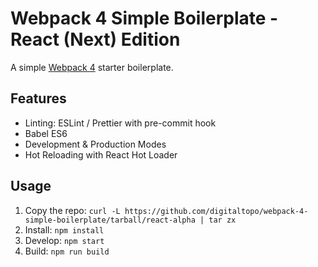 # Webpack 4 Simple Boilerplate - React (Next) Edition

A simple [Webpack 4](https://webpack.js.org) starter boilerplate.

## Features

*   Linting: ESLint / Prettier with pre-commit hook
*   Babel ES6
*   Development & Production Modes
*   Hot Reloading with React Hot Loader

## Usage

1.  Copy the repo: `curl -L https://github.com/digitaltopo/webpack-4-simple-boilerplate/tarball/react-alpha | tar zx`
1.  Install: `npm install`
1.  Develop: `npm start`
1.  Build: `npm run build`
